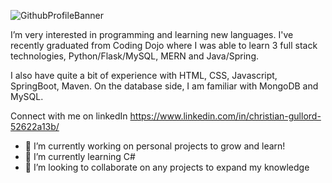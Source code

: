 
![GithubProfileBanner](https://user-images.githubusercontent.com/85528979/188495687-bebfb829-82a3-4d76-aafa-c2f4e0ba6597.png)

I’m very interested in programming and learning new languages. I've recently graduated from Coding Dojo where I was able to learn 3 full stack technologies, Python/Flask/MySQL, MERN and Java/Spring. 


I also have quite a bit of experience with HTML, CSS, Javascript, SpringBoot, Maven. On the database side, I am familiar with MongoDB and MySQL.

Connect with me on linkedIn https://www.linkedin.com/in/christian-gullord-52622a13b/


- 🔭 I’m currently working on personal projects to grow and learn!
- 🌱 I’m currently learning C#
- 👯 I’m looking to collaborate on any projects to expand my knowledge


